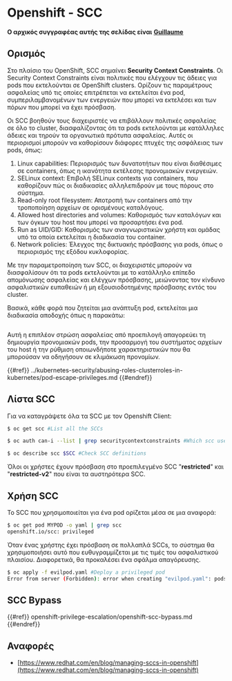 # Openshift - SCC

**Ο αρχικός συγγραφέας αυτής της σελίδας είναι** [**Guillaume**](https://www.linkedin.com/in/guillaume-chapela-ab4b9a196)

## Ορισμός

Στο πλαίσιο του OpenShift, SCC σημαίνει **Security Context Constraints**. Οι Security Context Constraints είναι πολιτικές που ελέγχουν τις άδειες για pods που εκτελούνται σε OpenShift clusters. Ορίζουν τις παραμέτρους ασφαλείας υπό τις οποίες επιτρέπεται να εκτελείται ένα pod, συμπεριλαμβανομένων των ενεργειών που μπορεί να εκτελέσει και των πόρων που μπορεί να έχει πρόσβαση.

Οι SCC βοηθούν τους διαχειριστές να επιβάλλουν πολιτικές ασφαλείας σε όλο το cluster, διασφαλίζοντας ότι τα pods εκτελούνται με κατάλληλες άδειες και τηρούν τα οργανωτικά πρότυπα ασφαλείας. Αυτές οι περιορισμοί μπορούν να καθορίσουν διάφορες πτυχές της ασφάλειας των pods, όπως:

1. Linux capabilities: Περιορισμός των δυνατοτήτων που είναι διαθέσιμες σε containers, όπως η ικανότητα εκτέλεσης προνομιακών ενεργειών.
2. SELinux context: Επιβολή SELinux contexts για containers, που καθορίζουν πώς οι διαδικασίες αλληλεπιδρούν με τους πόρους στο σύστημα.
3. Read-only root filesystem: Αποτροπή των containers από την τροποποίηση αρχείων σε ορισμένους καταλόγους.
4. Allowed host directories and volumes: Καθορισμός των καταλόγων και των όγκων του host που μπορεί να προσαρτήσει ένα pod.
5. Run as UID/GID: Καθορισμός των αναγνωριστικών χρήστη και ομάδας υπό τα οποία εκτελείται η διαδικασία του container.
6. Network policies: Έλεγχος της δικτυακής πρόσβασης για pods, όπως ο περιορισμός της εξόδου κυκλοφορίας.

Με την παραμετροποίηση των SCC, οι διαχειριστές μπορούν να διασφαλίσουν ότι τα pods εκτελούνται με το κατάλληλο επίπεδο απομόνωσης ασφαλείας και ελέγχων πρόσβασης, μειώνοντας τον κίνδυνο ασφαλιστικών ευπαθειών ή μη εξουσιοδοτημένης πρόσβασης εντός του cluster.

Βασικά, κάθε φορά που ζητείται μια ανάπτυξη pod, εκτελείται μια διαδικασία αποδοχής όπως η παρακάτω:

<figure><img src="../../images/Managing SCCs in OpenShift-1.png" alt=""><figcaption></figcaption></figure>

Αυτή η επιπλέον στρώση ασφαλείας από προεπιλογή απαγορεύει τη δημιουργία προνομιακών pods, την προσαρμογή του συστήματος αρχείων του host ή την ρύθμιση οποιωνδήποτε χαρακτηριστικών που θα μπορούσαν να οδηγήσουν σε κλιμάκωση προνομίων.

{{#ref}}
../kubernetes-security/abusing-roles-clusterroles-in-kubernetes/pod-escape-privileges.md
{{#endref}}

## Λίστα SCC

Για να καταγράψετε όλα τα SCC με τον Openshift Client:
```bash
$ oc get scc #List all the SCCs

$ oc auth can-i --list | grep securitycontextconstraints #Which scc user can use

$ oc describe scc $SCC #Check SCC definitions
```
Όλοι οι χρήστες έχουν πρόσβαση στο προεπιλεγμένο SCC "**restricted**" και "**restricted-v2**" που είναι τα αυστηρότερα SCC.

## Χρήση SCC

Το SCC που χρησιμοποιείται για ένα pod ορίζεται μέσα σε μια αναφορά:
```bash
$ oc get pod MYPOD -o yaml | grep scc
openshift.io/scc: privileged
```
Όταν ένας χρήστης έχει πρόσβαση σε πολλαπλά SCCs, το σύστημα θα χρησιμοποιήσει αυτό που ευθυγραμμίζεται με τις τιμές του ασφαλιστικού πλαισίου. Διαφορετικά, θα προκαλέσει ένα σφάλμα απαγόρευσης.
```bash
$ oc apply -f evilpod.yaml #Deploy a privileged pod
Error from server (Forbidden): error when creating "evilpod.yaml": pods "evilpod" is forbidden: unable to validate against any security context constrain
```
## SCC Bypass

{{#ref}}
openshift-privilege-escalation/openshift-scc-bypass.md
{{#endref}}

## Αναφορές

- [https://www.redhat.com/en/blog/managing-sccs-in-openshift](https://www.redhat.com/en/blog/managing-sccs-in-openshift)
